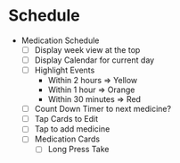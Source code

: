 # Schedule

- Medication Schedule
    - [ ] Display week view at the top
    - [ ] Display Calendar for current day
    - [ ] Highlight Events
        - Within 2 hours => Yellow
        - Within 1 hour => Orange
        - Within 30 minutes => Red
    - [ ] Count Down Timer to next medicine?
    - [ ] Tap Cards to Edit
    - [ ] Tap to add medicine
    - [ ] Medication Cards
      - [ ] Long Press Take
